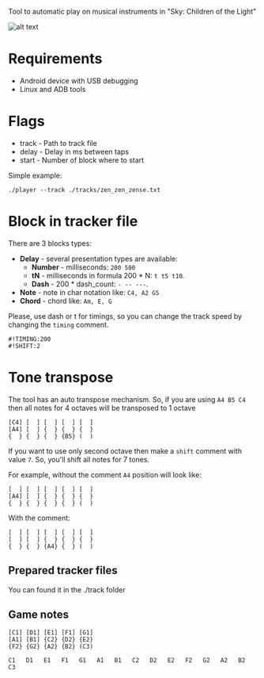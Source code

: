 Tool to automatic play on musical instruments in
"Sky: Children of the Light"

![alt text](./assets/proof.gif)

# Requirements

- Android device with USB debugging
- Linux and ADB tools

# Flags

- track - Path to track file
- delay - Delay in ms between taps
- start - Number of block where to start

Simple example:
```
./player --track ./tracks/zen_zen_zense.txt
```

# Block in tracker file

There are 3 blocks types:
- **Delay** - several presentation types are available:
    - **Number** - milliseconds: `200 500`
    - **tN** - milliseconds in formula 200 * N: `t t5 t10`.        
    - **Dash** - 200 * dash_count: `- -- ---`.        
- **Note** - note in char notation like: `C4, A2 G5`
- **Chord** - chord like: `Am, E, G`

Please, use dash or t for timings, so you can change
the track speed by changing the `timing` comment.

```
#!TIMING:200
#!SHIFT:2
```

# Tone transpose

The tool has an auto transpose mechanism.
So, if you are using `A4 B5 C4` then all notes for 4 octaves will be
transposed to 1 octave
```
[C4] [  ] [  ] [  ] [  ]
[A4] [  ] {  } {  } {  }
{  } {  } {  } {B5} (  )
```

If you want to use only second octave then make a `shift` comment
with value `7`. So, you'll shift all notes for 7 tones.

For example, without the comment `A4` position will look like:
```
[  ] [  ] [  ] [  ] [  ]
[A4] [  ] {  } {  } {  }
{  } {  } {  } {  } (  )
```
With the comment:
```
[  ] [  ] [  ] [  ] [  ]
[  ] [  ] {  } {  } {  }
{  } {  } {A4} {  } (  )
```

## Prepared tracker files

You can found it in the ./track folder

## Game notes

```
[C1] [D1] [E1] [F1] [G1]
[A1] [B1] {C2} {D2} {E2}
{F2} {G2} {A2} {B2} (C3)
```

```
C1   D1   E1   F1   G1   A1   B1   C2   D2   E2   F2   G2   A2   B2   C3
``` 